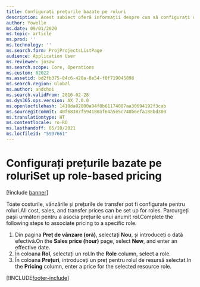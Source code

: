 ```yaml
---
title: Configurați prețurile bazate pe roluri
description: Acest subiect oferă informații despre cum să configurați dimensiunile de preț pentru roluri specifice.
author: Yowelle
ms.date: 09/01/2020
ms.topic: article
ms.prod: ''
ms.technology: ''
ms.search.form: ProjProjectsListPage
audience: Application User
ms.reviewer: josaw
ms.search.scope: Core, Operations
ms.custom: 82022
ms.assetid: bd2fb375-84c6-428a-8e54-f0f719045898
ms.search.region: Global
ms.author: andchoi
ms.search.validFrom: 2016-02-28
ms.dyn365.ops.version: AX 7.0.0
ms.openlocfilehash: 1410da02800a94f8b61174087aa30694192f3cab
ms.sourcegitcommit: 40f68387f594180af64a5e5c748b6efa188bd300
ms.translationtype: HT
ms.contentlocale: ro-RO
ms.lasthandoff: 05/10/2021
ms.locfileid: "5997661"
---
```

# <a name="set-up-role-based-pricing"></a><span data-ttu-id="87e16-103">Configurați prețurile bazate pe roluri</span><span class="sxs-lookup"><span data-stu-id="87e16-103">Set up role-based pricing</span></span>

[!include [banner](../includes/banner.md)]

<span data-ttu-id="87e16-104">Toate costurile, vânzările și prețurile de transfer pot fi configurate pentru roluri.</span><span class="sxs-lookup"><span data-stu-id="87e16-104">All cost, sales, and transfer prices can be set up for roles.</span></span> <span data-ttu-id="87e16-105">Parcurgeți pașii următori pentru a asocia prețurile unui anumit rol.</span><span class="sxs-lookup"><span data-stu-id="87e16-105">Complete the following steps to associate pricing to a specific role.</span></span>

1. <span data-ttu-id="87e16-106">Din pagina **Preț de vânzare (oră)**, selectați **Nou**, și introduceți o dată efectivă.</span><span class="sxs-lookup"><span data-stu-id="87e16-106">On the **Sales price (hour)** page, select **New**, and enter an effective date.</span></span>
2. <span data-ttu-id="87e16-107">În coloana **Rol**, selectați un rol.</span><span class="sxs-lookup"><span data-stu-id="87e16-107">In the **Role** column, select a role.</span></span>
3. <span data-ttu-id="87e16-108">În coloana **Prețuri**, introduceți un preț pentru rolul de resursă selectat.</span><span class="sxs-lookup"><span data-stu-id="87e16-108">In the **Pricing** column, enter a price for the selected resource role.</span></span>


[!INCLUDE[footer-include](../includes/footer-banner.md)]